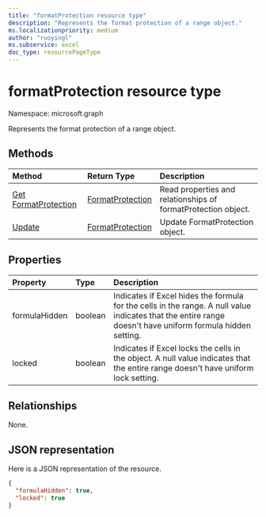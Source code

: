 ```yaml
---
title: "formatProtection resource type"
description: "Represents the format protection of a range object."
ms.localizationpriority: medium
author: "ruoyingl"
ms.subservice: excel
doc_type: resourcePageType
---
```


# formatProtection resource type

Namespace: microsoft.graph

Represents the format protection of a range object.


## Methods

| Method		   | Return Type	|Description|
|:---------------|:--------|:----------|
|[Get FormatProtection](../api/formatprotection-get.md) | [FormatProtection](formatprotection.md) |Read properties and relationships of formatProtection object.|
|[Update](../api/formatprotection-update.md) | [FormatProtection](formatprotection.md)	|Update FormatProtection object. |

## Properties
| Property	   | Type	|Description|
|:---------------|:--------|:----------|
|formulaHidden|boolean|Indicates if Excel hides the formula for the cells in the range. A null value indicates that the entire range doesn't have uniform formula hidden setting.|
|locked|boolean|Indicates if Excel locks the cells in the object. A null value indicates that the entire range doesn't have uniform lock setting.|

## Relationships
None.


## JSON representation

Here is a JSON representation of the resource.

<!-- {
  "blockType": "resource",
  "baseType": "microsoft.graph.entity",
  "optionalProperties": [

  ],
  "@odata.type": "microsoft.graph.workbookFormatProtection"
}-->

```json
{
  "formulaHidden": true,
  "locked": true
}

```

<!-- uuid: 8fcb5dbc-d5aa-4681-8e31-b001d5168d79
2015-10-25 14:57:30 UTC -->
<!-- {
  "type": "#page.annotation",
  "description": "FormatProtection resource",
  "keywords": "",
  "section": "documentation",
  "tocPath": ""
}-->

